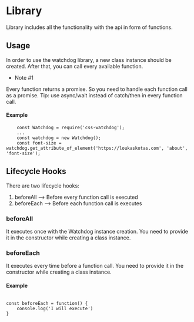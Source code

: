 
# Library 
Library includes all the functionality with the api in form of functions.

## Usage

In order to use the watchdog library, a new class instance should be created.
After that, you can call every available function.

* Note #1

Every function returns a promise. So you need to handle each function call as a promise.
Tip: use async/wait instead of catch/then in every function call.


#### Example

```
    const Watchdog = require('css-watchdog');
    ...
    const watchdog = new Watchdog(); 
    const font-size = watchdog.get_attribute_of_element('https://loukaskotas.com', 'about', 'font-size');

```

## Lifecycle Hooks

There are two lifecycle hooks:
1. beforeAll  --> Before every function call is executed
2. beforeEach --> Before each function call is executes

### beforeAll

It executes once with the Watchdog instance creation.
You need to provide it in the constructor while creating a class instance.

### beforeEach

It executes every time before a function call.
You need to provide it in the constructor while creating a class instance.

#### Example
```

const beforeEach = function() {
    console.log('I will execute')
}